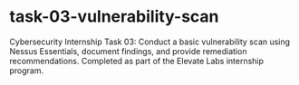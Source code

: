 # task-03-vulnerability-scan
Cybersecurity Internship Task 03: Conduct a basic vulnerability scan using Nessus Essentials, document findings, and provide remediation recommendations. Completed as part of the Elevate Labs internship program.
